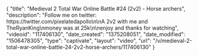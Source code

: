 {
    "title": "Medieval 2 Total War Online Battle #24 (2v2) - Horse archers",
    "description": "Follow me on twitter: https:\/\/twitter.com\/pixelatedapollo\n\nA 2v2 with me and TheRyanKing\nmoney was at 25k\n\nenjoy and thanks for watching",
    "videoid": "117406130",
    "date_created": "1375208051",
    "date_modified": "1506478305",
    "type": "captivate",
    "layout": "video",
    "url": "\/v\/medieval-2-total-war-online-battle-24-2v2-horse-archers\/117406130"
}